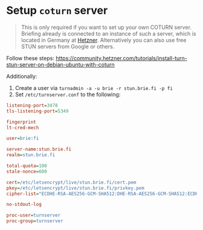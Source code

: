 # Setup `coturn` server

> This is only required if you want to set up your own COTURN server.
> Briefing already is connected to an instance of such a server, which is located in Germany at [Hetzner](https://www.hetzner.com/).
> Alternatively you can also use free STUN servers from Google or others.  

Follow these steps: https://community.hetzner.com/tutorials/install-turn-stun-server-on-debian-ubuntu-with-coturn

Additionally:

1. Create a user via `turnadmin -a -u brie -r stun.brie.fi -p fi`
2. Set `/etc/turnserver.conf` to the following:

```ini
listening-port=3478
tls-listening-port=5349

fingerprint
lt-cred-mech

user=brie:fi

server-name:stun.brie.fi
realm=stun.brie.fi

total-quota=100
stale-nonce=600

cert=/etc/letsencrypt/live/stun.brie.fi/cert.pem
pkey=/etc/letsencrypt/live/stun.brie.fi/privkey.pem
cipher-list="ECDHE-RSA-AES256-GCM-SHA512:DHE-RSA-AES256-GCM-SHA512:ECDHE-RSA-AES256-GCM-SHA384:DHE-RSA-AES256-GCM-SHA384:ECDHE-RSA-AES256-SHA384"

no-stdout-log

proc-user=turnserver
proc-group=turnserver
```

